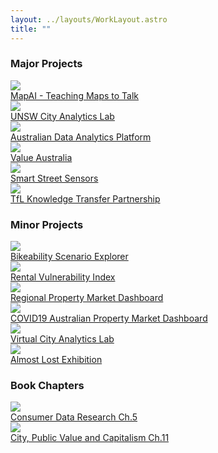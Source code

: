 ```yaml
---
layout: ../layouts/WorkLayout.astro
title: ""
---
```


### Major Projects

<div class="inline-grid grid-cols-3 gap-8">

  <div><a class="no-underline" href="https://mapai.net">
    <img class="!border rounded-lg !border-slate-500 mb-2" src="images/major_projects/mapai.png"></img>
    <div class="text-xs">MapAI - Teaching Maps to Talk</div>
  </a></div>

  <div><a class="no-underline" href="https://www.unsw.edu.au/arts-design-architecture/our-schools/built-environment/our-research/clusters-groups/city-analytics-lab">
    <img class="!border rounded-lg !border-slate-500 mb-2" src="images/major_projects/city_analytics_lab.png"></img>
    <div class="text-xs">UNSW City Analytics Lab</div>
  </a></div>

  <div><a class="no-underline" href="https://www.ahdap.org/">
    <img class="!border rounded-lg !border-slate-500 mb-2" src="images/major_projects/australian_data_analytics_platform.png"></img>
    <div class="text-xs">Australian Data Analytics Platform</div>
  </a></div>

  <div><a class="no-underline" href="">
    <img class="!border rounded-lg !border-slate-500 mb-2" src="images/major_projects/value_australia.png"></img>
    <div class="text-xs">Value Australia</div>
  </a></div>

  <div><a class="no-underline" href="https://www.cdrc.ac.uk/18073-2/">
    <img class="!border rounded-lg !border-slate-500 mb-2" src="images/major_projects/smart_street_sensors.png"></img>
    <div class="text-xs">Smart Street Sensors</div>
  </a></div>

  <div><a class="no-underline" href="https://www.ucl.ac.uk/bartlett/construction/news/2017/aug/cpm-research-finds-organisations-have-lot-learn-about-how-infrastructure-projects-are">
    <img class="!border rounded-lg !border-slate-500 mb-2" src="images/major_projects/tfl_knowledge_transfer_partnership.png"></img>
    <div class="text-xs">TfL Knowledge Transfer Partnership</div>
  </a></div>

</div>

### Minor Projects

<div class="inline-grid grid-cols-3 gap-6">

  <div><a class="no-underline" href="">
    <img class="!border rounded-lg !border-slate-500 mb-2" src="images/minor_projects/bikeability_scenario_explorer.png"></img>
    <div class="text-xs">Bikeability Scenario Explorer</div>
  </a></div>

  <div><a class="no-underline" href="">
    <img class="!border rounded-lg !border-slate-500 mb-2" src="images/minor_projects/rental_vulnerability_index.png"></img>
    <div class="text-xs">Rental Vulnerability Index</div>
  </a></div>

  <div><a class="no-underline" href="">
    <img class="!border rounded-lg !border-slate-500 mb-2" src="images/minor_projects/regional_property_market.png"></img>
    <div class="text-xs">Regional Property Market Dashboard</div>
  </a></div>

  <div><a class="no-underline" href="">
    <img class="!border rounded-lg !border-slate-500 mb-2" src="images/minor_projects/covid19_dashboard.png"></img>
    <div class="text-xs">COVID19 Australian Property Market Dashboard</div>
  </a></div>

  <div><a class="no-underline" href="">
    <img class="!border rounded-lg !border-slate-500 mb-2" src="images/minor_projects/virtual_city_analytics_lab.png"></img>
    <div class="text-xs">Virtual City Analytics Lab</div>
  </a></div>

  <div><a class="no-underline" href="">
    <img class="!border rounded-lg !border-slate-500 mb-2" src="images/minor_projects/almost_lost.png"></img>
    <div class="text-xs">Almost Lost Exhibition</div>
  </a></div>

</div>

### Book Chapters

<div class="inline-grid grid-cols-3 gap-8">

  <div><a class="no-underline" href="https://www.google.co.uk/books/edition/Consumer_Data_Research/lblVDwAAQBAJ">
    <img class="!border rounded-lg !border-slate-500 mb-2" src="images/books/01_consumer_data_research.png"></img>
    <div class="text-xs">Consumer Data Research Ch.5</div>
  </a></div>

  <div><a class="no-underline" href="https://city-public-value-and-capitalism.northwestern.pub">
    <img class="!border rounded-lg !border-slate-500 mb-2" src="images/books/02_city_public_value_capitalism.png"></img>
    <div class="text-xs">City, Public Value and Capitalism Ch.11</div>
  </a></div>

</div>
